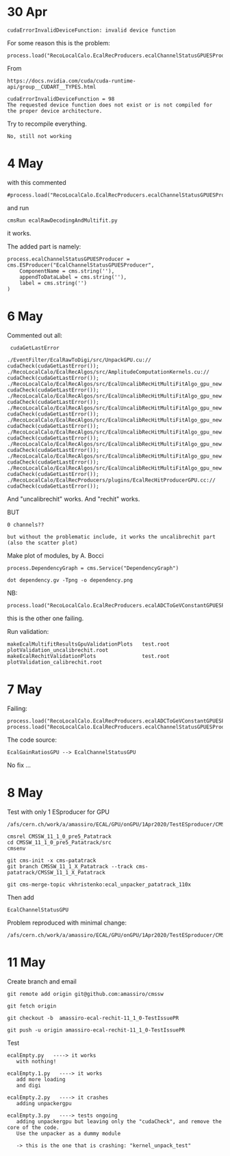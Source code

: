 

30 Apr
===

    cudaErrorInvalidDeviceFunction: invalid device function

For some reason this is the problem:

    process.load("RecoLocalCalo.EcalRecProducers.ecalChannelStatusGPUESProducer_cfi")

From

    https://docs.nvidia.com/cuda/cuda-runtime-api/group__CUDART__TYPES.html
    
    cudaErrorInvalidDeviceFunction = 98
    The requested device function does not exist or is not compiled for the proper device architecture.
    
Try to recompile everything.

    No, still not working
    


4 May
===

with this commented 

    #process.load("RecoLocalCalo.EcalRecProducers.ecalChannelStatusGPUESProducer_cfi")

and run 

    cmsRun ecalRawDecodingAndMultifit.py

it works.

The added part is namely:

    
    process.ecalChannelStatusGPUESProducer = cms.ESProducer("EcalChannelStatusGPUESProducer",
        ComponentName = cms.string(''),
        appendToDataLabel = cms.string(''),
        label = cms.string('') 
    )


6 May
===

Commented out all:

     cudaGetLastError

    ./EventFilter/EcalRawToDigi/src/UnpackGPU.cu://       cudaCheck(cudaGetLastError());
    ./RecoLocalCalo/EcalRecAlgos/src/AmplitudeComputationKernels.cu://         cudaCheck(cudaGetLastError());
    ./RecoLocalCalo/EcalRecAlgos/src/EcalUncalibRecHitMultiFitAlgo_gpu_new.cu://       cudaCheck(cudaGetLastError());
    ./RecoLocalCalo/EcalRecAlgos/src/EcalUncalibRecHitMultiFitAlgo_gpu_new.cu://       cudaCheck(cudaGetLastError());
    ./RecoLocalCalo/EcalRecAlgos/src/EcalUncalibRecHitMultiFitAlgo_gpu_new.cu://         cudaCheck(cudaGetLastError());
    ./RecoLocalCalo/EcalRecAlgos/src/EcalUncalibRecHitMultiFitAlgo_gpu_new.cu://         cudaCheck(cudaGetLastError());
    ./RecoLocalCalo/EcalRecAlgos/src/EcalUncalibRecHitMultiFitAlgo_gpu_new.cu://         cudaCheck(cudaGetLastError());
    ./RecoLocalCalo/EcalRecAlgos/src/EcalUncalibRecHitMultiFitAlgo_gpu_new.cu://         cudaCheck(cudaGetLastError());
    ./RecoLocalCalo/EcalRecAlgos/src/EcalUncalibRecHitMultiFitAlgo_gpu_new.cu://         cudaCheck(cudaGetLastError());
    ./RecoLocalCalo/EcalRecAlgos/src/EcalUncalibRecHitMultiFitAlgo_gpu_new.cu://         cudaCheck(cudaGetLastError());
    ./RecoLocalCalo/EcalRecProducers/plugins/EcalRecHitProducerGPU.cc://   cudaCheck(cudaGetLastError());
    
And "uncalibrechit" works.
And "rechit" works.

BUT

    0 channels??
    
    but without the problematic include, it works the uncalibrechit part (also the scatter plot)
    

Make plot of modules, by A. Bocci

    process.DependencyGraph = cms.Service("DependencyGraph")

    dot dependency.gv -Tpng -o dependency.png


NB:

    process.load("RecoLocalCalo.EcalRecProducers.ecalADCToGeVConstantGPUESProducer_cfi")

this is the other one failing.


Run validation:

    makeEcalMultifitResultsGpuValidationPlots   test.root   plotValidation_uncalibrechit.root
    makeEcalRechitValidationPlots               test.root   plotValidation_calibrechit.root





7 May
===

Failing:

    process.load("RecoLocalCalo.EcalRecProducers.ecalADCToGeVConstantGPUESProducer_cfi")
    process.load("RecoLocalCalo.EcalRecProducers.ecalChannelStatusGPUESProducer_cfi")

    
The code source:

    EcalGainRatiosGPU --> EcalChannelStatusGPU

No fix ...



8 May
===

Test with only 1 ESproducer for GPU

    /afs/cern.ch/work/a/amassiro/ECAL/GPU/onGPU/1Apr2020/TestESproducer/CMSSW_11_1_0_pre5_Patatrack/src
    
    cmsrel CMSSW_11_1_0_pre5_Patatrack
    cd CMSSW_11_1_0_pre5_Patatrack/src
    cmsenv
    
    git cms-init -x cms-patatrack
    git branch CMSSW_11_1_X_Patatrack --track cms-patatrack/CMSSW_11_1_X_Patatrack
    
    git cms-merge-topic vkhristenko:ecal_unpacker_patatrack_110x

    
Then add

    EcalChannelStatusGPU

Problem reproduced with minimal change:

    /afs/cern.ch/work/a/amassiro/ECAL/GPU/onGPU/1Apr2020/TestESproducer/CMSSW_11_1_0_pre5_Patatrack/src/RecoLocalCalo/EcalRecProducers/test

    
11 May
====

Create branch and email

    git remote add origin git@github.com:amassiro/cmssw
 
    git fetch origin
    
    git checkout -b  amassiro-ecal-rechit-11_1_0-TestIssuePR

    git push -u origin amassiro-ecal-rechit-11_1_0-TestIssuePR


    
Test

    ecalEmpty.py   ----> it works
       with nothing!
    
    ecalEmpty.1.py   ----> it works
       add more loading
       and digi
       
    ecalEmpty.2.py   ----> it crashes
       adding unpackergpu
       
    ecalEmpty.3.py   ----> tests ongoing
       adding unpackergpu but leaving only the "cudaCheck", and remove the core of the code.
       Use the unpacker as a dummy module
       
       -> this is the one that is crashing: "kernel_unpack_test"
       
       
       
       
       
    
    
    
    



 
 
 
